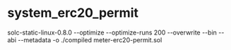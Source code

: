 # system_erc20_permit
solc-static-linux-0.8.0 --optimize --optimize-runs 200 --overwrite --bin --abi --metadata  -o ./compiled meter-erc20-permit.sol
